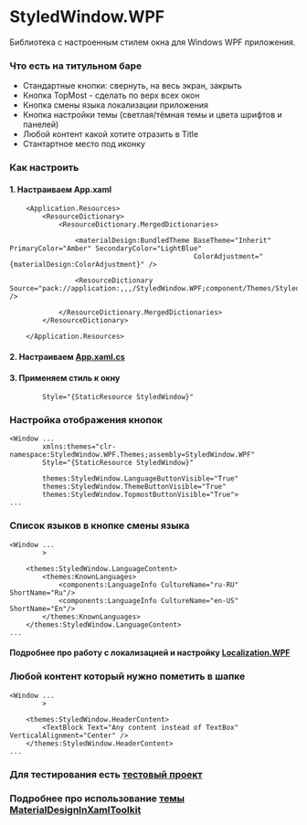 # StyledWindow.WPF

Библиотека с настроенным стилем окна для Windows WPF приложения.

### Что есть на титульном баре

* Стандартные кнопки: свернуть, на весь экран, закрыть
* Кнопка TopMost - сделать по верх всех окон
* Кнопка смены языка локализации приложения
* Кнопка настройки темы (светлая/тёмная темы и цвета шрифтов и панелей)
* Любой контент какой хотите отразить в Title
* Стантартное место под иконку

### Как настроить

#### 1. Настраиваем App.xaml

```xaml
    <Application.Resources>
        <ResourceDictionary>
            <ResourceDictionary.MergedDictionaries>
            
                <materialDesign:BundledTheme BaseTheme="Inherit" PrimaryColor="Amber" SecondaryColor="LightBlue"
                                             ColorAdjustment="{materialDesign:ColorAdjustment}" />
                                             
                <ResourceDictionary Source="pack://application:,,,/StyledWindow.WPF;component/Themes/StyledWindow.xaml" />

            </ResourceDictionary.MergedDictionaries>
        </ResourceDictionary>

    </Application.Resources>

```
#### 2. Настраиваем [App.xaml.cs](https://github.com/Platonenkov/StyledWindow.WPF/blob/master/TestApp.WPF/App.xaml.cs)

#### 3. Применяем стиль к окну

```xaml
        Style="{StaticResource StyledWindow}"
```

### Настройка отображения кнопок
```xaml
<Window ...
        xmlns:themes="clr-namespace:StyledWindow.WPF.Themes;assembly=StyledWindow.WPF"
        Style="{StaticResource StyledWindow}"
        
        themes:StyledWindow.LanguageButtonVisible="True"
        themes:StyledWindow.ThemeButtonVisible="True"
        themes:StyledWindow.TopmostButtonVisible="True">
...
```

### Список языков в кнопке смены языка
```xaml
<Window ...
        >

    <themes:StyledWindow.LanguageContent>
        <themes:KnownLanguages>
            <components:LanguageInfo CultureName="ru-RU" ShortName="Ru"/>
            <components:LanguageInfo CultureName="en-US" ShortName="En"/>
        </themes:KnownLanguages>
    </themes:StyledWindow.LanguageContent>
...
```
#### Подробнее про работу с локализацией и настройку [Localization.WPF](https://github.com/Platonenkov/Localization.WPF)

### Любой контент который нужно пометить в шапке
```xaml
<Window ...
        >

    <themes:StyledWindow.HeaderContent>
        <TextBlock Text="Any content instead of TextBox" VerticalAlignment="Center" />
    </themes:StyledWindow.HeaderContent>
...
```

### Для тестирования есть [тестовый проект](https://github.com/Platonenkov/StyledWindow.WPF)

### Подробнее про использование [темы MaterialDesignInXamlToolkit](https://github.com/MaterialDesignInXAML/MaterialDesignInXamlToolkit)

